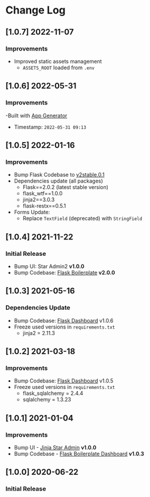 # Change Log

## [1.0.7] 2022-11-07
### Improvements

- Improved static assets management 
  - `ASSETS_ROOT` loaded from `.env`

## [1.0.6] 2022-05-31
### Improvements

-Built with [App Generator](https://appseed.us/generator/)
  - Timestamp: `2022-05-31 09:13`

## [1.0.5] 2022-01-16
### Improvements

- Bump Flask Codebase to [v2stable.0.1](https://github.com/app-generator/boilerplate-code-flask-dashboard/releases)
- Dependencies update (all packages) 
  - Flask==2.0.2 (latest stable version)
  - flask_wtf==1.0.0
  - jinja2==3.0.3
  - flask-restx==0.5.1
- Forms Update:
  - Replace `TextField` (deprecated) with `StringField`

## [1.0.4] 2021-11-22
### Initial Release

- Bump UI: Star Admin2 **v1.0.0**
- Bump Codebase: [Flask Boilerplate](https://github.com/app-generator/boilerplate-code-flask-dashboard) **v2.0.0**

## [1.0.3] 2021-05-16
### Dependencies Update

- Bump Codebase: [Flask Dashboard](https://github.com/app-generator/boilerplate-code-flask-dashboard) v1.0.6
- Freeze used versions in `requirements.txt`
    - jinja2 = 2.11.3

## [1.0.2] 2021-03-18
### Improvements

- Bump Codebase: [Flask Dashboard](https://github.com/app-generator/boilerplate-code-flask-dashboard) v1.0.5
- Freeze used versions in `requirements.txt`
    - flask_sqlalchemy = 2.4.4
    - sqlalchemy = 1.3.23

## [1.0.1] 2021-01-04
### Improvements 

- Bump UI - [Jinja Star Admin](https://github.com/app-generator/jinja-star-admin) **v1.0.0**
- Bump Codebase - [Flask Boilerplate Dashboard](https://github.com/app-generator/boilerplate-code-flask-dashboard) **v1.0.3**

## [1.0.0] 2020-06-22
### Initial Release
